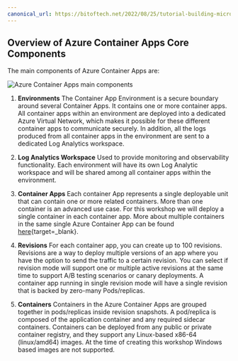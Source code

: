 ```yaml
---
canonical_url: https://bitoftech.net/2022/08/25/tutorial-building-microservice-applications-azure-container-apps-dapr/
---
```


## Overview of Azure Container Apps Core Components

The main components of Azure Container Apps are:

![Azure Container Apps main components](../../assets/images/00-workshop-intro/ACA-Tutorial-ACA-Components.jpg)

1. **Environments**
The Container App Environment is a secure boundary around several Container Apps. It contains one or more container apps. All container apps within an environment are deployed into a dedicated Azure Virtual Network, which makes it possible for these different container apps to communicate securely. In addition, all the logs produced from all container apps in the environment are sent to a dedicated Log Analytics workspace.

1. **Log Analytics Workspace**
Used to provide monitoring and observability functionality. Each environment will have its own Log Analytic workspace and will be shared among all container apps within the environment.

1. **Container Apps**
Each container App represents a single deployable unit that can contain one or more related containers. More than one container is an advanced use case. For this workshop we will deploy a single container in each container app. More about multiple containers in the same single Azure Container App can be found [here](https://docs.microsoft.com/en-us/azure/container-apps/containers#multiple-containers){target=_blank}.

1. **Revisions**
For each container app, you can create up to 100 revisions. Revisions are a way to deploy multiple versions of an app where you have the option to send the traffic to a certain revision. You can select if revision mode will support one or multiple active revisions at the same time to support A/B testing scenarios or canary deployments. A container app running in single revision mode will have a single revision that is backed by zero-many Pods/replicas.

1. **Containers**
Containers in the Azure Container Apps are grouped together in pods/replicas inside revision snapshots. A pod/replica is composed of the application container and any required sidecar containers. Containers can be deployed from any public or private container registry, and they support any Linux-based x86-64 (linux/amd64) images. At the time of creating this workshop Windows based images are not supported.
